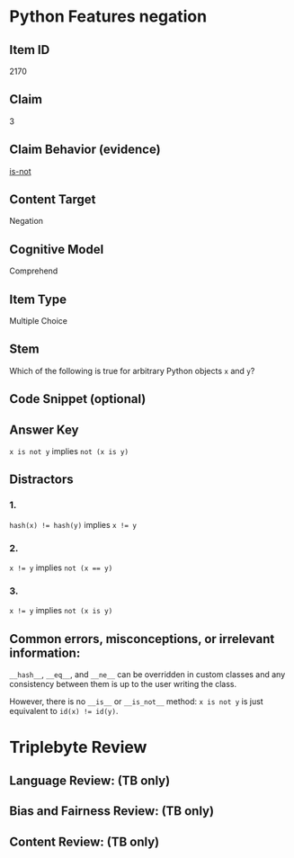 # Python Features negation

## Item ID
2170

## Claim
3

## Claim Behavior (evidence)

[is-not](https://docs.python.org/3/reference/expressions.html#is-not)


## Content Target
Negation

## Cognitive Model
Comprehend

## Item Type
Multiple Choice

## Stem

Which of the following is true for arbitrary Python objects `x` and `y`?

## Code Snippet (optional)

## Answer Key
`x is not y` implies `not (x is y)`

## Distractors

### 1.

`hash(x) != hash(y)` implies `x != y`

### 2.

`x != y` implies `not (x == y)`

### 3.

`x != y` implies `not (x is y)`


## Common errors, misconceptions, or irrelevant information:

`__hash__`, `__eq__`, and `__ne__` can be overridden in custom classes and any consistency between them is up to the user writing the class. 

However, there is no `__is__` or `__is_not__` method: `x is not y` is just equivalent to `id(x) != id(y)`.




# Triplebyte Review


## Language Review: (TB only)


## Bias and Fairness Review: (TB only)


## Content Review: (TB only)

